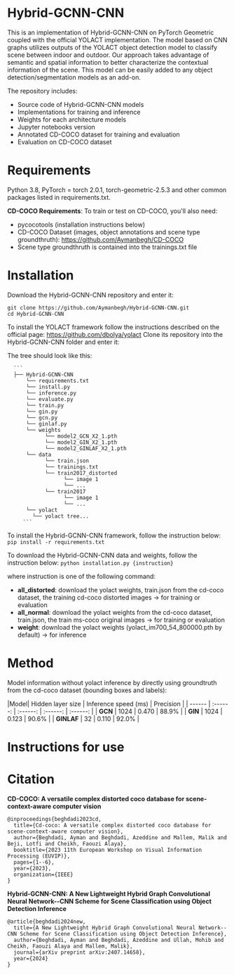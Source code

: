 # Hybrid-GCNN-CNN
This is an implementation of Hybrid-GCNN-CNN on PyTorch Geometric coupled with the official YOLACT implementation. The model based on CNN graphs utilizes outputs of the YOLACT object detection model to classify scene between indoor and outdoor. Our approach takes advantage of semantic and spatial information to better characterize the contextual information of the scene. This model can be easily added to any object detection/segmentation models as an add-on.

The repository includes:
-  Source code of Hybrid-GCNN-CNN models
-  Implementations for training and inference
-  Weights for each architecture models
-  Jupyter notebooks version
-  Annotated CD-COCO dataset for training and evaluation
-  Evaluation on CD-COCO dataset

# Requirements

Python 3.8, PyTorch = torch 2.0.1, torch-geometric-2.5.3 and other common packages listed in requirements.txt.

**CD-COCO Requirements**:
To train or test on CD-COCO, you'll also need:
- pycocotools (installation instructions below)
- CD-COCO Dataset (images, object annotations and scene type groundthruth): https://github.com/Aymanbegh/CD-COCO
- Scene type groundthruth is contained into the trainings.txt file


# Installation
Download the Hybrid-GCNN-CNN repository and enter it:

```
git clone https://github.com/Aymanbegh/Hybrid-GCNN-CNN.git
cd Hybrid-GCNN-CNN
```

To install the YOLACT framework follow the instructions described on the official page: https://github.com/dbolya/yolact
Clone its repository into the Hybrid-GCNN-CNN folder and enter it:

The tree should look like this:

      ```
      ├── Hybrid-GCNN-CNN
          └── requirements.txt
          └── install.py
          └── inference.py
          └── evaluate.py
          └── train.py
          └── gin.py
          └── gcn.py
          └── ginlaf.py
          └── weights
                └── model2_GCN_X2_1.pth
                └── model2_GIN_X2_1.pth
                └── model2_GINLAF_X2_1.pth
          └── data
                └── train.json
                └── trainings.txt
                └── train2017_distorted
                      └── image 1
                      └── ...
                └── train2017
                      └── image 1
                      └── ...
          └── yolact
            └── yolact tree...              
         ```  

To install the Hybrid-GCNN-CNN framework, follow the instruction below:
      ```
pip install -r requirements.txt
      ```

To download the Hybrid-GCNN-CNN data and weights, follow the instruction below:
      ```
python installation.py {instruction}
      ```

where instruction is one of the following command:
- **all_distorted**: download the yolact weights, train.json from the cd-coco dataset, the training cd-coco distorted images -> for training or evaluation
- **all_normal**: download the yolact weights from the cd-coco dataset, train.json, the train ms-coco original images -> for training or evaluation
- **weight**: download the yolact weights (yolact_im700_54_800000.pth by default) -> for inference


# Method


Model information without yolact inference by directly using groundtruth from the cd-coco dataset (bounding boxes and labels):

|Model| Hidden layer size  | Inference speed (ms) | Precision | 
| ------ | :------: | :------: | :------: | :------: | 
| **GCN** | 1024 | 0.470 | 88.9% |
| **GIN** | 1024 | 0.123 | 90.6% | 
| **GINLAF** | 32 | 0.110 | 92.0% | 


# Instructions for use

# Citation
**CD-COCO: A versatile complex distorted coco database for scene-context-aware computer vision**
```
@inproceedings{beghdadi2023cd,
  title={Cd-coco: A versatile complex distorted coco database for scene-context-aware computer vision},
  author={Beghdadi, Ayman and Beghdadi, Azeddine and Mallem, Malik and Beji, Lotfi and Cheikh, Faouzi Alaya},
  booktitle={2023 11th European Workshop on Visual Information Processing (EUVIP)},
  pages={1--6},
  year={2023},
  organization={IEEE}
}
```

**Hybrid-GCNN-CNN: A New Lightweight Hybrid Graph Convolutional Neural Network--CNN Scheme for Scene Classification using Object Detection Inference**

```
@article{beghdadi2024new,
  title={A New Lightweight Hybrid Graph Convolutional Neural Network--CNN Scheme for Scene Classification using Object Detection Inference},
  author={Beghdadi, Ayman and Beghdadi, Azeddine and Ullah, Mohib and Cheikh, Faouzi Alaya and Mallem, Malik},
  journal={arXiv preprint arXiv:2407.14658},
  year={2024}
}
```
